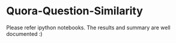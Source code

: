 # Quora-Question-Similarity

Please refer ipython notebooks. The results and summary are well documented :)
